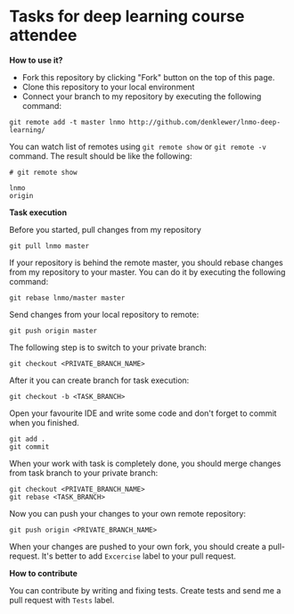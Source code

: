 Tasks for deep learning course attendee
=

**How to use it?**

- Fork this repository by clicking "Fork" button on the top of this page.
- Clone this repository to your local environment
- Connect your branch to my repository by executing the following command:
 
```
git remote add -t master lnmo http://github.com/denklewer/lnmo-deep-learning/
```

You can watch list of remotes using `git remote show` or `git remote -v` command. The result should be like the following:

```
# git remote show

lnmo
origin
```

**Task execution**

Before you started, pull changes from my repository

```
git pull lnmo master
```

If your repository is behind the remote master, you should rebase changes from my repository to your master. 
You can do it by executing the following command:

```
git rebase lnmo/master master
```

Send changes from your local repository to remote:

```
git push origin master
```

The following step is to switch to your private branch:

```
git checkout <PRIVATE_BRANCH_NAME>
```

After it you can create branch for task execution:

```
git checkout -b <TASK_BRANCH>
```

Open your favourite IDE and write some code and don't forget to commit when you finished.

```
git add .
git commit
```

When your work with task is completely done, you should merge changes from task branch to your private branch:

```
git checkout <PRIVATE_BRANCH_NAME>
git rebase <TASK_BRANCH>
```

Now you can push your changes to your own remote repository:
 
```
git push origin <PRIVATE_BRANCH_NAME>
```

When your changes are pushed to your own fork, you should create a pull-request. It's better to add `Excercise` label
to your pull request.

**How to contribute**

You can contribute by writing and fixing tests. Create tests and send me a pull request with `Tests` label. 
